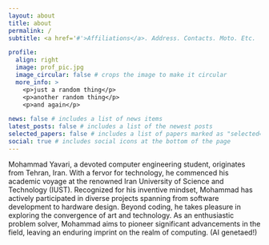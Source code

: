 ```yaml
---
layout: about
title: about
permalink: /
subtitle: <a href='#'>Affiliations</a>. Address. Contacts. Moto. Etc.

profile:
  align: right
  image: prof_pic.jpg
  image_circular: false # crops the image to make it circular
  more_info: >
    <p>just a random thing</p>
    <p>another random thing</p>
    <p>and again</p>

news: false # includes a list of news items
latest_posts: false # includes a list of the newest posts
selected_papers: false # includes a list of papers marked as "selected={true}"
social: true # includes social icons at the bottom of the page
---
```


Mohammad Yavari, a devoted computer engineering student, originates from Tehran, Iran. With a fervor for technology, he commenced his academic voyage at the renowned Iran University of Science and Technology (IUST). Recognized for his inventive mindset, Mohammad has actively participated in diverse projects spanning from software development to hardware design. Beyond coding, he takes pleasure in exploring the convergence of art and technology. As an enthusiastic problem solver, Mohammad aims to pioneer significant advancements in the field, leaving an enduring imprint on the realm of computing. (AI genetaed!)

